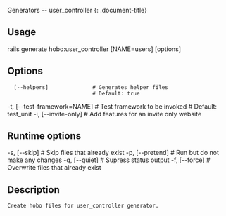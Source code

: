 Generators -- user\_controller
{: .document-title}


## Usage

    

  rails generate hobo:user_controller [NAME=users] [options]


## Options

    

      [--helpers]              # Generates helper files
                               # Default: true
  -t, [--test-framework=NAME]  # Test framework to be invoked
                               # Default: test_unit
  -i, [--invite-only]          # Add features for an invite only website


## Runtime options

    

  -s, [--skip]     # Skip files that already exist
  -p, [--pretend]  # Run but do not make any changes
  -q, [--quiet]    # Supress status output
  -f, [--force]    # Overwrite files that already exist


## Description

    

    Create hobo files for user_controller generator.
